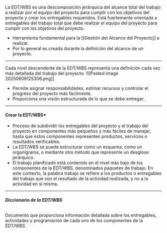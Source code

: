 La EDT/WBS es una descomposición jerárquica del alcance total del trabajo a realizar por el equipo del proyecto para cumplir con los objetivos del proyecto y crear los entregables requeridos. 
Está fuertemente orientada a entregables del trabajo total que debe realizar el equipo del proyecto para cumplir con los objetivos del proyecto.
- Herramienta fundamental para la [[Gestión del Alcance del Proyecto]] a realizar.
- Por lo general es creada durante la definición del alcance de un proyecto.
****
Cada nivel descendente de la EDT/WBS representa una definición cada vez más detallada del trabajo del proyecto.
![[Pasted image 20250609125306.png]]
- Permite asignar responsabilidades, estimar recursos y controlar el progreso del proyecto más fácilmente.
- Proporciona una visión estructurada de lo que se debe entregar.
****
#### **Crear la EDT/WBS***
- Proceso de subdividir los entregables del proyecto y el trabajo del proyecto en componentes más pequeños y más fáciles de manejar, hasta que estos componentes representen productos, servicios o resultados verificables.
- La EDT/WBS se puede estructurar como un esquema, como un organigrama, o mediante otro método que represente un desglose jerárquico.
- El trabajo planificado está contenido en el nivel más bajo de los componentes de la EDT/WBS, denominados paquetes de trabajo.
En este contexto, la palabra trabajo se refiere a los productos o entregables del trabajo que son el resultado de la actividad realizada, y no a la actividad en sí misma.
****
###### **Diccionario de la EDT/WBS**
Documento que proporciona información detallada sobre los entregables, actividades y programación de cada uno de los componentes de la EDT/WBS.

